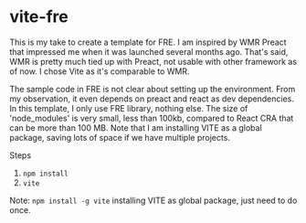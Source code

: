 # vite-fre

This is my take to create a template for FRE. I am inspired by WMR Preact that impressed me when it was launched several months ago. That's said, WMR is pretty much tied up with Preact, not usable with other framework as of now. I chose Vite as it's comparable to WMR.

The sample code in FRE is not clear about setting up the environment. From my observation, it even depends on preact and react as dev dependencies. In this template, I only use FRE library, nothing else. The size of 'node_modules' is very small, less than 100kb, compared to React CRA that can be more than 100 MB. Note that I am installing VITE as a global package, saving lots of space if we have multiple projects.

Steps    
1. `npm install`   
2. `vite`  

Note: `npm install -g vite` installing VITE as global package, just need to do once.      
